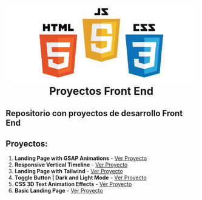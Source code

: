 <h1 align="center">
   <img src="./frontend.png">
   <br/>
    Proyectos Front End
   <br>
</h1>

## Repositorio con proyectos de desarrollo Front End

## Proyectos:

1. **Landing Page with GSAP Animations** - [Ver Proyecto](https://jfelixzuniga.github.io/Frontend-Projects/Landing-Page-animation/)
2. **Responsive Vertical Timeline** - [Ver Proyecto](https://jfelixzuniga.github.io/Frontend-Projects/Timeline/)
3. **Landing Page with Tailwind** - [Ver Proyecto](https://jfelixzuniga.github.io/Frontend-Projects/Super-Mario-World-Tailwind/)
4. **Toggle Button | Dark and Light Mode** - [Ver Proyecto](https://jfelixzuniga.github.io/Frontend-Projects/ToggleButton-DarkMode/)
5. **CSS 3D Text Animation Effects** - [Ver Proyecto](https://jfelixzuniga.github.io/Frontend-Projects/3D-Text-Animation/)
6. **Basic Landing Page** - [Ver Proyecto](https://jfelixzuniga.github.io/Frontend-Projects/Desafio-01/)
